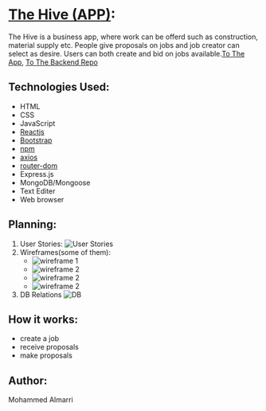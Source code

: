 # [The Hive (APP)]( https://github.com/almarrim/thehive-app):
The Hive is a business app, where work can be offerd such as construction, material supply  etc. People give proposals on jobs and job creator can select as desire.  Users can both create and bid on jobs available.[To The App](https://almarrim.github.io/thehive-app/), [To The Backend Repo](https://github.com/almarrim/thehive-backend-app)


## Technologies Used:
- HTML
- CSS
- JavaScript
- [Reactjs](https://reactjs.org)
- [Bootstrap](https://getbootstrap.com)
- [npm](https://www.npmjs.com)
- [axios](https://www.npmjs.com/package/axios)
- [router-dom](https://reacttraining.com/react-router/web/guides/quick-start)
- Express.js
- MongoDB/Mongoose
- Text Editer
- Web browser
## Planning:
1. User Stories:
![User Stories](./screenshots/userstories.jpg)
2. Wireframes(some of them):
    - ![wireframe 1](./screenshots/IMG_0722.jpg)
    - ![wireframe 2](./screenshots/IMG_0721.jpg)
    - ![wireframe 2](./screenshots/IMG_0720.jpg)
    - ![wireframe 2](./screenshots/IMG_0719.jpg)
3. DB Relations
![DB](./screenshots/IMG_0724.jpg)
## How it works:
- create a job
- receive proposals
- make proposals
## Author:
Mohammed Almarri

